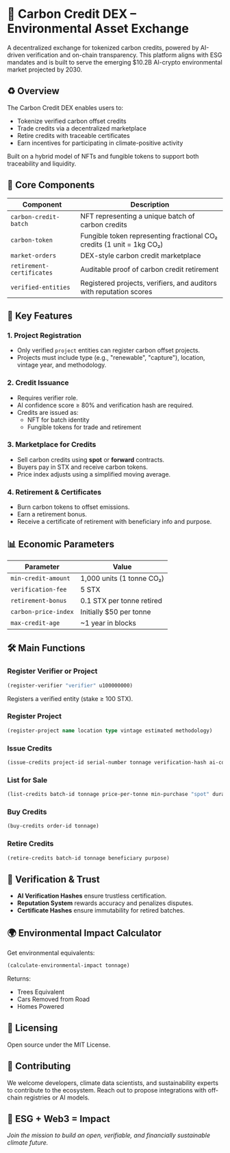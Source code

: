 # 🌱 Carbon Credit DEX – Environmental Asset Exchange

A decentralized exchange for tokenized carbon credits, powered by AI-driven verification and on-chain transparency. This platform aligns with ESG mandates and is built to serve the emerging $10.2B AI-crypto environmental market projected by 2030.


## ♻️ Overview

The Carbon Credit DEX enables users to:
- Tokenize verified carbon offset credits
- Trade credits via a decentralized marketplace
- Retire credits with traceable certificates
- Earn incentives for participating in climate-positive activity

Built on a hybrid model of NFTs and fungible tokens to support both traceability and liquidity.


## 🧩 Core Components

| Component              | Description                                                 |
|------------------------|-------------------------------------------------------------|
| `carbon-credit-batch`  | NFT representing a unique batch of carbon credits           |
| `carbon-token`         | Fungible token representing fractional CO₂ credits (1 unit = 1kg CO₂) |
| `market-orders`        | DEX-style carbon credit marketplace                         |
| `retirement-certificates` | Auditable proof of carbon credit retirement              |
| `verified-entities`    | Registered projects, verifiers, and auditors with reputation scores |


## 💼 Key Features

### 1. **Project Registration**
- Only verified `project` entities can register carbon offset projects.
- Projects must include type (e.g., "renewable", "capture"), location, vintage year, and methodology.

### 2. **Credit Issuance**
- Requires verifier role.
- AI confidence score ≥ 80% and verification hash are required.
- Credits are issued as:
  - NFT for batch identity
  - Fungible tokens for trade and retirement

### 3. **Marketplace for Credits**
- Sell carbon credits using **spot** or **forward** contracts.
- Buyers pay in STX and receive carbon tokens.
- Price index adjusts using a simplified moving average.

### 4. **Retirement & Certificates**
- Burn carbon tokens to offset emissions.
- Earn a retirement bonus.
- Receive a certificate of retirement with beneficiary info and purpose.


## 📊 Economic Parameters

| Parameter              | Value                      |
|------------------------|----------------------------|
| `min-credit-amount`    | 1,000 units (1 tonne CO₂)  |
| `verification-fee`     | 5 STX                      |
| `retirement-bonus`     | 0.1 STX per tonne retired  |
| `carbon-price-index`   | Initially $50 per tonne    |
| `max-credit-age`       | ~1 year in blocks          |


## 🛠️ Main Functions

### Register Verifier or Project
```clojure
(register-verifier "verifier" u100000000)
````

Registers a verified entity (stake ≥ 100 STX).


### Register Project

```clojure
(register-project name location type vintage estimated methodology)
```


### Issue Credits

```clojure
(issue-credits project-id serial-number tonnage verification-hash ai-confidence)
```


### List for Sale

```clojure
(list-credits batch-id tonnage price-per-tonne min-purchase "spot" duration)
```


### Buy Credits

```clojure
(buy-credits order-id tonnage)
```


### Retire Credits

```clojure
(retire-credits batch-id tonnage beneficiary purpose)
```


## 🔐 Verification & Trust

* **AI Verification Hashes** ensure trustless certification.
* **Reputation System** rewards accuracy and penalizes disputes.
* **Certificate Hashes** ensure immutability for retired batches.

## 🌍 Environmental Impact Calculator

Get environmental equivalents:

```clojure
(calculate-environmental-impact tonnage)
```

Returns:

* Trees Equivalent
* Cars Removed from Road
* Homes Powered


## 📜 Licensing

Open source under the MIT License.


## 🤝 Contributing

We welcome developers, climate data scientists, and sustainability experts to contribute to the ecosystem. Reach out to propose integrations with off-chain registries or AI models.


## 🚀 ESG + Web3 = Impact

*Join the mission to build an open, verifiable, and financially sustainable climate future.*
